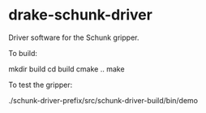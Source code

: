 # drake-schunk-driver
Driver software for the Schunk gripper.

To build:

  mkdir build
  cd build
  cmake ..
  make

To test the gripper:

  ./schunk-driver-prefix/src/schunk-driver-build/bin/demo
